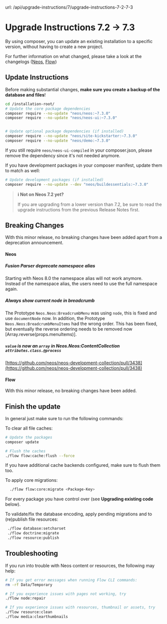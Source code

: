 url: /api/upgrade-instructions/7/upgrade-instructions-7-2-7-3
# Upgrade Instructions 7.2 → 7.3

By using composer, you can update an existing installation to a specific version, without having to create a new project.

For further information on what changed, please take a look at the changelogs ([Neos](https://neos.readthedocs.io/en/7.3/Appendixes/ChangeLogs/730.html), [Flow](https://flowframework.readthedocs.io/en/7.3/TheDefinitiveGuide/PartV/ChangeLogs/730.html))

## Update Instructions

Before making substantial changes, **make sure you create a backup of the database and files**!

```bash
cd /installation-root/
# Update the core package dependencies
composer require --no-update "neos/neos:~7.3.0"
composer require --no-update "neos/neos-ui:~7.3.0"


# Update optional package dependencies (if installed)
composer require --no-update "neos/site-kickstarter:~7.3.0"
composer require --no-update "neos/demo:~7.3.0"
```

If you still require `neos/neos-ui-compiled` in your composer.json, please remove the dependency since it's not needed anymore.

If you have development packages in your composer manifest, update them to match as well:

```bash
# Update development packages (if installed)
composer require --no-update --dev "neos/buildessentials:~7.3.0"
```

> **ℹ️ Not on Neos 7.2 yet?**
> 
> If you are upgrading from a lower version than 7.2, be sure to read the upgrade instructions from the previous Release Notes first.

## Breaking Changes

With this minor release, no breaking changes have been added apart from a deprecation announcement.

#### Neos

##### Fusion Parser deprecate namespace alias

Starting with Neos 8.0 the namespace alias will not work anymore.  
Instead of the namespace alias, the users need to use the full namespace again.

##### Always show current node in breadcrumb

The Prototype `Neos.Neos:BreadcrumbMenu` was using `node`, this is fixed and use `documentNode` now. In addition, the Prototype `Neos.Neos:BreadcrumbMenuItems` had the wrong order. This has been fixed, but eventually the reverse ordering needs to be removed now \[Array.reverse(props.menuItems)\].

##### `value` is now an `array` in Neos.Neos:ContentCollection `attributes.class.@process`

[https://github.com/neos/neos-development-collection/pull/3438](https://github.com/neos/neos-development-collection/pull/3438)

#### Flow

With this minor release, no breaking changes have been added.

## Finish the update

In general just make sure to run the following commands:

To clear all file caches:

```bash
# Update the packages
composer update

# Flush the caches
./flow flow:cache:flush --force
```

If you have additional cache backends configured, make sure to flush them too.

To apply core migrations:

```bash
  ./flow flow:core:migrate <Package-Key>
```

For every package you have control over (see **Upgrading existing code** below).

To validate/fix the database encoding, apply pending migrations and to (re)publish file resources:

```bash
 ./flow database:setcharset
 ./flow doctrine:migrate
 ./flow resource:publish
```

## Troubleshooting

If you run into trouble with Neos content or resources, the following may help: 

```bash
# If you get error messages when running Flow CLI commands:
rm -rf Data/Temporary

# If you experience issues with pages not working, try 
./flow node:repair

# If you experience issues with resources, thumbnail or assets, try
./flow resource:clean
./flow media:clearthumbnails
```